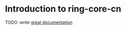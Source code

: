 # Introduction to ring-core-cn

TODO: write [great documentation](http://jacobian.org/writing/what-to-write/)
